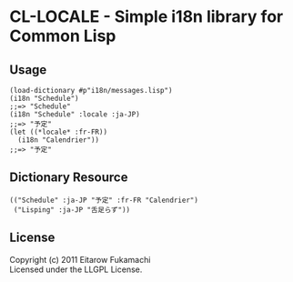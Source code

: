 # CL-LOCALE - Simple i18n library for Common Lisp

## Usage

    (load-dictionary #p"i18n/messages.lisp")
    (i18n "Schedule")
    ;;=> "Schedule"
    (i18n "Schedule" :locale :ja-JP)
    ;;=> "予定"
    (let ((*locale* :fr-FR))
      (i18n "Calendrier"))
    ;;=> "予定"

## Dictionary Resource

    (("Schedule" :ja-JP "予定" :fr-FR "Calendrier")
     ("Lisping" :ja-JP "舌足らず"))

## License

Copyright (c) 2011 Eitarow Fukamachi  
Licensed under the LLGPL License.
